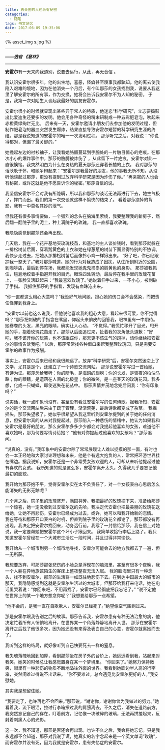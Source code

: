```yaml
---
title: 再亲密的人也会有秘密
categories:
  - 随笔
tags: 书文记忆
date: 2017-06-09 19:35:06
---
```


{% asset_img s.jpg %}

---
***——选自 《意林》***

<!-- more -->

---
**安霍尔**有一天来向我道别，说要去远行，从此，再无音信 。

我认识安霍尔很多年，他的出生地，喜恶，怪癖甚至糗事我都孰知。他的离去使我陷入艰难的境地，因为在他消失一个月后，有个叫那莎的女孩找到我，说要从我这里了解安霍尔的所有事，作为交换，她将会告诉我安霍尔不为人知的秘密。
于是，我第一次对陌生人谈起我最好的朋友安霍尔。

安霍尔很小的时候就显现出某些异于常人的特质，他迷恋“科学研究”，立志要捣鼓出比爱迪生还要多的发明。他会用各种奇怪的粉末研制成一种五彩肥皂泡，吹起来赤橙黄绿绚烂无比。
后来有一天，安霍尔邀请小朋友们去参加他的发明过程，但制作肥皂泡的器皿突然发生爆炸，结果直接导致安霍尔短暂的科学研究生涯的终结。那是我说知道的安霍尔的唯一一次发明过程。
那莎听完之后，对我说：“你说得都对，但漏了最关键的。”

她挽起左边的衬衫袖子，让我看她胳膊蔓延到手腕处的一片触目惊心的疤痕。在那次小小的爆炸事件中，那莎的胳膊被炸伤了 ，从此留下一片疤痕，安霍尔对此一直很懊恼。我突然明白为什么在炎热的夏天那莎还穿着长袖的上衣。
我对那莎的话耿耿于怀，和她争辩起来：“安霍尔是我最好的朋友，他的事我无所不知，从没听他谈起过那莎，更没有提到过放弃科学研究是因为炸伤了你。”
“再亲密的人也会有秘密，或许这就是他不愿告诉你的秘密。”那莎自信的说。

我坚信安霍尔不会对我有所隐瞒，所以我和那莎的谈话无法再进行下去，她生气极了，摔门而出。我们的第一次交谈就这样不愉快的结束了。
看着那莎跑掉的背影，我有一中莫名其妙的泄气。

但我还有很多事情要做，一个强烈的念头在脑海里萦绕，我要整理我的新房子，然后翻一翻院子里的泥土，种上满院子的玫瑰。
我一直都喜欢玫瑰。

我隐隐感觉到那莎还会再出现。

几天后，我在一个花卉基地买玫瑰枝苗，和基地的主人谈价钱时，看到那莎就躲在一排松树苗后面，穿着鹅黄色的上衣和她在绿葱葱的树苗下面显得特别的不协调。我快步走过去，把她从那排松树苗后面像拎小鸡一样揪出来。
“好了吧，你已经跟踪我一整天了。”我对那莎喊道。她的行为对我造成了困扰，从住所到附近的公园，到咖啡店，最后到停车场，我都能发现她鬼鬼祟祟的鹅黄色的身影。
那莎被我抓住，尴尬地绞着手指避开我的目光，眼珠四处转动，最后停在我手里的玫瑰花苗上，一张脸又活跃起来：“我最喜欢玫瑰了。”她说着伸手过来，一不小心，被刺破了手指。
我抓住那莎的手指看，发现有血珠沁出来。

“你一直都这么粗心大意吗？”我没好气地问她，担心她的伤口会不会感染，而把责任怪罪到我身上。

“安霍尔以前也这么说我，但他说他喜欢我的粗心大意，看起来很可爱，你不觉得吗？”那莎把刺破的手指含在嘴里，仰起头来俏皮的回答我，眼神里有一中期待。她卷卷的头发，黑亮的眼睛，确实让人心动。
“不觉得。”我慌忙移开了目光，甩开她的手，抱着玫瑰花苗走了。那莎从后面追过来，扯着我的衣角低头道歉：“好吧，我不该开你的玩笑，也不该跟踪你，那天更不该生气的跑掉，请你继续把安霍尔的事情告诉我吧。”
以后，那莎常常找各种借口来帮我整理玫瑰园，只是需要安霍尔的故事作为报酬。

事实上，安霍尔后来已经和我很疏远了。放弃“科学研究”后，安霍尔突然迷恋上了文学，尤其是是个，还建立了一个诗歌交流网站。
那莎说安霍尔写过一首给她，有诗为证。那莎念给我听：你的睫毛，是海鸥的翅膀；你的长发，是雪夜的柏油马路；你的眼睛，是遗落在人间的北极星；你的微笑，是一座春天的玫瑰花园。我多想，化成一只蝴蝶，即使迷失在花丛中。
那莎声情并茂地念完后问我：“你有印象吗？”

说实话，我一点印象也没有，甚至没有看过安霍尔写的任何诗歌。据我所知，安霍尔的是个交流网站后来由于疏于管理，渐渐荒芜，最后诗歌都变成了杂草。
我摇摇头，那莎失望极了。她似乎很希望从我这里听到安霍尔提到的关于她的任何消息，但安霍尔真的从未对我提起过。那莎陷入一种悲伤的情绪中，她认为如果我和安霍尔是最好的朋友，那么安霍尔多多少少都会对我提起他喜欢的女孩，难道他不喜欢她吗，那为何要写情诗给她？
“他有对你提起过他喜欢的女孩吗？”那莎追问。

“说真的，没有。”我印象中的安霍尔除了常常展现让人难以捉摸的那一面，有时也会一本正经地和大家讨论理想和未来，他是个有远大抱负的人，常常把环游世界挂在嘴边。据我说知，安霍尔还是一个非常受女孩欢迎的人，可却从未听他提起过他有喜欢的女孩。
我所知道的就是这么多，安霍尔离开太久，久得我几乎要忘记他最初的面貌。

我开始为那莎抱不平，觉得安霍尔实在太不负责任了，对一个女孩表白心思后怎么能消失的无影无踪呢？

几个月之后，院子里的玫瑰盛开，满园芬芳。我把最好的玫瑰摘下来，准备给那莎一个惊喜，她一定没收到过安霍尔送的先哈。我决定代安霍尔把最美丽的玫瑰花送给她，让她不再悲伤，安霍尔已经成为过去，或许，她可以和我开始新的恋情。
我在等待和那莎开口表白的时机，但直到院子里的玫瑰花全都谢了，那莎都没有再出现。我决定把安霍尔找回来，动身远行前，我写了一封信给那莎，我在信上对她说，我一定要帮她把安霍尔这个坏小子揪回来。
我简单收拾行李后上路了。我只知道安霍尔曾经在一个大城市生活过一段时间，并且过得非常愉快。

我开始从一个城市到另一个城市地寻找，安霍尔可能会去的地方我都去了一遍，但一无所获。

我想要放弃，可那莎那张悲伤的小脸总是浮现在的脑海里，甚至有很多个夜晚，我一个人躺在异地旅馆陌生的客床上整夜整夜无法入眠。
我的脑海里只有一种念头，找不到安霍尔，那莎的生活将一如既往地悲伤下去。在到达中国最大的城市的那天，我隐隐感觉到这就是安霍尔生活过的大城市。但那莎给我打来电话，她在电话里哭着说：“你回来吧，不用再找了，安霍尔已经彻底把我忘记了。”
“说不定他在世界上的某一个地方想念你呢？”我想要给那莎一点希望。

“他不会的，是我一直在自欺欺人，安霍尔已经死了。”绝望像空气围剿过来。

那是安霍尔跟我告别之后的故事。那莎告诉我，安霍尔患有有种无法治愈的病，他决定忙着所有人悄悄地离开，在世界某一个角落静静地离开人世。
那莎在安霍尔离开之后找了他很多次，因为她还没有来得及表白自己的心意，安霍尔就离她而去了。

我听到这样的结局，就好像听到自己快要死去一样的窒息。

我失魂落魄地回到加厚，看到那莎坐在房子外的台阶上，她远远看到我，站起来对我笑，她笑的时候总让我感觉置身在某一个梦境里。
“你回来了。”她努力保持微笑，眼里有一种悲伤的物质不断地溢往外面的世界。我看到她脚边半人高的行李箱，突然间难过得说不出话来。
“你不要难过，总会遇见比安霍尔更好的人。”我安慰她。

其实我是想留住她。

“我要走了，也许再也不会回来。”那莎说，“谢谢你，谢谢你曾为我做过的努力。”她看着我，流下眼泪，拉过行李箱擦过我的肩膀离去，不久之后，消失在道路前方。我突然忘记自己的存在，盯着前方，记忆像一块破碎的玻璃，无法再拼接起来，反射着刺痛人心的光影。

这一次，我不知道，那莎是否还会再出现。也许不久之后，我会将她忘记。只是我永远都不会知道，那莎对我说了谎，她真实的名字念起来是一个英文单词“玫瑰”，而安霍尔并没有死，因为我就是安霍尔，患有失忆症的安霍尔。

